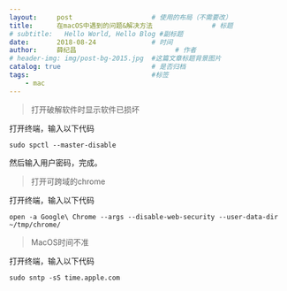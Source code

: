 ```yaml
---
layout:     post   				    # 使用的布局（不需要改）
title:      在macOS中遇到的问题&解决方法 				# 标题 
# subtitle:   Hello World, Hello Blog #副标题
date:       2018-08-24 				# 时间
author:     薛纪昌 						# 作者
# header-img: img/post-bg-2015.jpg 	#这篇文章标题背景图片
catalog: true 						# 是否归档
tags:								#标签
    - mac
---
```


>打开破解软件时显示软件已损坏

打开终端，输入以下代码
```
sudo spctl --master-disable
```
然后输入用户密码，完成。

>打开可跨域的chrome

打开终端，输入以下代码
```
open -a Google\ Chrome --args --disable-web-security --user-data-dir ~/tmp/chrome/
```

>MacOS时间不准

打开终端，输入以下代码
```
sudo sntp -sS time.apple.com
```
